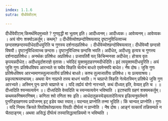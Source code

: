 ```yaml
---
index: 1.1.6
sutra: दीधीवेवीटाम्

---
```

 दीधीवेवीटाम् किमर्थमिदमुच्यते ? गुणवृद्धी मा भूताम् इति। आदीध्यनम्। आदीध्यकः। आवेव्यनम्। आवेव्यकः । अयं योगः शक्योऽकर्तुम्। कथम्? ॥ दीधीवेव्योश्छन्दोविषयत्वाद् दृष्टानुविधित्वाच्च छन्दसश्छन्दस्यदीधेददीधयुरिति च गुणस्य दर्शनादप्रतिषेधः । दीधीवेव्योश्छन्दोविषयत्वात्। दीधीवेव्यौ छन्दसो विषयौ। दृष्टानुविधित्वाच्च छन्दसः। दृष्टानुविधिश्च छन्दसि भवति। अदीधेत्, अदीधयुः इत्यत्र च गुणस्य दर्शनादप्रतिषेधः। अनर्थकः प्रतिषेधः अप्रतिषेधः। प्रजापतिर्वै यत् किंचिन्मनसा अदीधेत्। होत्राय वृतः कृपयन्नदीधेत्। अदीधयुर्दाशराज्ञे वृतासः। भवेदिदं युक्तमुदाहरणमदीधेदिति। इदं त्वयुक्तमदीधयुरिति। अयं जुसि गुणः प्रतिषेधविषय आरभ्यते स यथैव क्ङिति चेत्येन बाधते एवमेनमपि बाधेत। नैष दोषः। जुसि गुणः प्रतिषेधविषय आरभ्यमाणस्तुल्यजातीयं प्रतिषेधं बाधते। कश्च तुल्यजातीयः प्रतिषेधः। यः प्रत्ययाश्रयः। प्रकृत्याश्रयश्चायम्। अथवा येन नाप्राप्ते तस्य बाधनं भवति। न चाप्राप्ते क्ङिति नेत्येतस्मिन् प्रतिषेधे जुसि गुण आरभ्यते। अस्मिन् पुनः प्राप्ते चाप्राप्ते च । यदि तर्ह्ययं योगो नारभ्यते, कथं दीध्यत् इति, वेव्यत् इति च । ॥ दीध्यदिति श्यन्व्यत्ययेन ॥। दीध्यदिति वेव्यदिति च स्यन्व्यत्ययेन भविष्यति । इटश्चापि ग्रहणं शक्यमकर्तुम्। कथमकणिषमरणिषम्। कणिता श्वो रणिता श्वः इति। आर्धदातुकस्येड्वलादेरित्यत्र इडित्यनुवर्तमाने पुनरिङ्ग्रहणस्य प्रयोजनम् इट् इडेव यथा स्यात्। यदन्यत् प्राप्नोति तन्मा भूदिति। किं चान्यत् प्राप्नोति। गुणः । यदि नियमः क्रियते पिपठिषतेरप्रत्ययः पिपठीः दीर्घत्वं न प्राप्नोति । नैष दोषः। आङ्गं यत्कार्यं तन्नियम्यते न चैतदाङ्गम्। अथवा असिद्धं दीर्घत्वं तस्यासिद्धत्वान्नियमो न भविष्यति । 